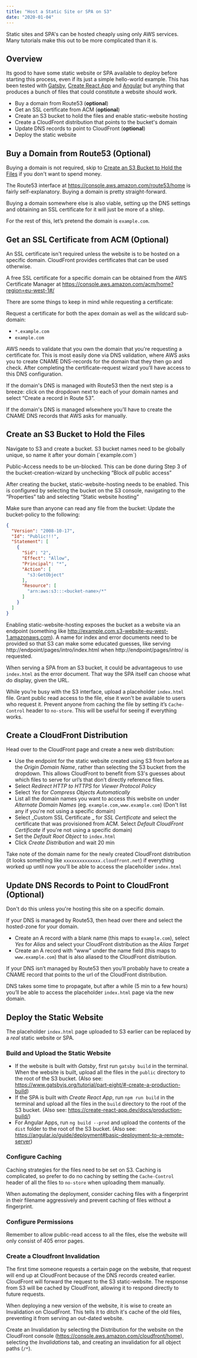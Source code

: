 ```yaml
---
title: "Host a Static Site or SPA on S3"
date: "2020-01-04"
---
```


Static sites and SPA's can be hosted cheaply using only AWS services. Many tutorials make this out to be more complicated than it is.

## Overview
Its good to have some static website or SPA available to deploy before starting this process, even if its just a simple hello-world example. This has been tested with [Gatsby](https://www.gatsbyjs.org/tutorial/part-one/), [Create React App](https://reactjs.org/docs/create-a-new-react-app.html#create-react-app) and [Angular](https://angular.io/start) but anything that produces a bunch of files that could constitute a website should work.

* Buy a domain from Route53 (**optional**)
* Get an SSL certificate from ACM (**optional**)
* Create an S3 bucket to hold the files and enable static-website hosting
* Create a CloudFront distribution that points to the bucket's domain
* Update DNS records to point to CloudFront (**optional**)
* Deploy the static website

## Buy a Domain from Route53 (Optional)
Buying a domain is not required, skip to [Create an S3 Bucket to Hold the Files](#create-a-bucket) if you don't want to spend money.

The Route53 interface at https://console.aws.amazon.com/route53/home is fairly self-explanatory. Buying a domain is pretty straight-forward.

Buying a domain somewhere else is also viable, setting up the DNS settings and obtaining an SSL certificate for it will just be more of a shlep.

For the rest of this, let’s pretend the domain is `example.com`.

## Get an SSL Certificate from ACM (Optional)
An SSL certificate isn't required unless the website is to be hosted on a specific domain. CloudFront provides certificates that can be used otherwise.

A free SSL certificate for a specific domain can be obtained from the AWS Certificate Manager at https://console.aws.amazon.com/acm/home?region=eu-west-1#/

There are some things to keep in mind while requesting a certificate:

Request a certificate for both the apex domain as well as the wildcard sub-domain:
- `*.example.com`
- `example.com`

AWS needs to validate that you own the domain that you're requesting a certificate for. This is most easily done via DNS validation, where AWS asks you to create CNAME DNS-records for the domain that they then go and check. After completing the certificate-request wizard you’ll have access to this DNS configuration.

If the domain's DNS is managed with Route53 then the next step is a breeze: click on the dropdown next to each of your domain names and select “Create a record in Route 53”.

If the domain's DNS is managed wlsewhere you’ll have to create the CNAME DNS records that AWS asks for manually.

<h2 id="create-a-bucket">Create an S3 Bucket to Hold the Files</h2>
Navigate to S3 and create a bucket. S3 bucket names need to be globally unique, so name it after your domain (`example.com`)

Public-Access needs to be un-blocked. This can be done during Step 3 of the bucket-creation-wizard by unchecking “Block _all_ public access”

After creating the bucket, static-website-hosting needs to be enabled. This is configured by selecting the bucket on the S3 console, navigating to the “Properties” tab and selecting “Static website hosting”

Make sure than anyone can read any file from the bucket: Update the bucket-policy to the following:
```json
{
  "Version": "2008-10-17",
  "Id": "Public!!!",
  "Statement": [
    {
      "Sid": "2",
      "Effect": "Allow",
      "Principal": "*",
      "Action": [
        "s3:GetObject"
      ],
      "Resource": [
        "arn:aws:s3:::<bucket-name>/*"
      ]
    }
  ]
}
```

Enabling static-website-hosting exposes the bucket as a website via an endpoint (something like http://example.com.s3-website-eu-west-1.amazonaws.com). A name for index and error documents need to be provided so that S3 can make some educated guesses, like serving http://endpoint/pages/intro/index.html when http://endpoint/pages/intro/ is requested.

When serving a SPA from an S3 bucket, it could be advantageous to use `index.html` as the error document. That way the SPA itself can choose what do display, given the URL.

While you’re busy with the S3 interface, upload a placeholder `index.html` file.
Grant public read access to the file, else it won't be available to users who request it.
Prevent anyone from caching the file by setting it’s `Cache-Control` header to `no-store`. This will be useful for seeing if everything works.

## Create a CloudFront Distribution
Head over to the CloudFront page and create a new  web distribution:
- Use the endpoint for the static website created using S3 from before as the _Origin Domain Name_, rather than selecting the S3 bucket from the dropdown. This allows CloudFront to benefit from S3's guesses about which files to serve for url’s that don’t directly reference files.
- Select _Redirect HTTP to HTTPS_ for _Viewer Protocol Policy_
- Select _Yes_ for _Compress Objects Automatically_
- List all the domain names you want to access this website on under _Alternate Domain Names_ (eg. `example.com,www.example.com`) (Don't list any if you're not using a specific domain)
- Select _Custom SSL Certificate _ for _SSL Certificate_ and select the certificate that was provisioned from ACM. Select _Default CloudFront Certificate_ if you're not using a specific domain)
- Set the _Default Root Object_ to `index.html`
- Click _Create Distribution_ and wait 20 min

Take note of the domain name for the newly created CloudFront distribution (it looks something like `xxxxxxxxxxxxxx.cloudfront.net`) if everything worked up until now you’ll be able to access the placeholder `index.html`

## Update DNS Records to Point to CloudFront (Optional)
Don't do this unless you're hosting this site on a specific domain.

If your DNS is managed by Route53, then head over there and select the hosted-zone for your domain.
- Create an A record with a blank name (this maps to  `example.com`), select _Yes_ for _Alias_ and select your CloudFront distribution as the _Alias Target_
- Create an A record with “www” under the name field (this maps to `www.example.com`) that is also aliased to the CloudFront distribution.

If your DNS isn’t managed by Route53 then you’ll probably have to create a CNAME record that points to the url of the CloudFront distribution.

DNS takes some time to propagate, but after a while (5 min to a few hours) you’ll be able to access the placeholder `index.html` page via the new domain.

## Deploy the Static Website
The placeholder `index.html` page uploaded to S3 earlier can be replaced by a _real_ static website or SPA.

### Build and Upload the Static Website
- If the website is built with _Gatsby_, first run `gatsby build` in the terminal. When the website is built, upload all the files in the `public` directory to the root of the S3 bucket. (Also see: https://www.gatsbyjs.org/tutorial/part-eight/#-create-a-production-build)
- If the SPA is built with _Create React App_, run `npm run build` in the terminal and upload all the files in the `build` directory to the root of the S3 bucket. (Also see: https://create-react-app.dev/docs/production-build/)
- For Angular Apps, run `ng build --prod` and upload the contents of the `dist` folder to the root of the S3 bucket. (Also see: https://angular.io/guide/deployment#basic-deployment-to-a-remote-server)

### Configure Caching
Caching strategies for the files need to be set on S3.
Caching is complicated, so prefer to do no caching by setting the `Cache-Control` header of all the files to `no-store` when uploading them manually.

When automating the deployment, consider caching files with a fingerprint in their filename aggressively and prevent caching of files without a fingerprint.

### Configure Permissions
Remember to allow public-read access to all the files, else the website will only consist of 405 error pages.

### Create a Cloudfront Invalidation
The first time someone requests a certain page on the website, that request will end up at CloudFront because of the DNS records created earlier. CloudFront will forward the request to the S3 static-website. The response from S3 will be cached by CloudFront, allowing it to respond directly to future requests.

When deploying a new version of the website, it is wise to create an Invalidation on CloudFront. This tells it to ditch it's cache of the old files, preventing it from serving an out-dated website.

Create an Invalidation by selecting the Distribution for the website on the CloudFront console (https://console.aws.amazon.com/cloudfront/home), selecting the _Invalidations_ tab, and creating an invalidation for all object paths (`/*`).
